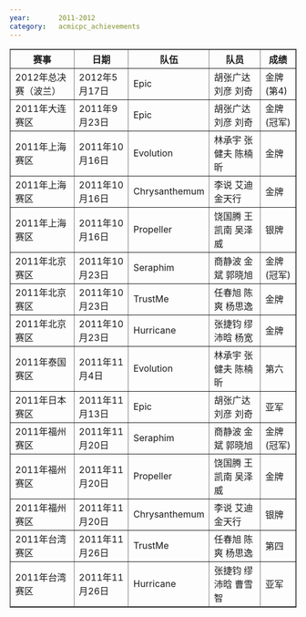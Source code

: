 ```yaml
---
year:		2011-2012
category:	acmicpc_achievements
---
```


<table border>
<tr>
<th>赛事</th>
<th>日期</th>
<th>队伍</th>
<th>队员</th>
<th>成绩</th>
</tr>
<tr>
<td>2012年总决赛（波兰）</td>
<td>2012年5月17日</td>
<td>Epic</td>
<td>胡张广达 刘彦 刘奇</td>
<td>金牌(第4)</td>
</tr>
<tr>
<td>2011年大连赛区</td>
<td>2011年9月23日</td>
<td>Epic</td>
<td>胡张广达 刘彦 刘奇</td>
<td>金牌(冠军)</td>
</tr>
<tr>
<td>2011年上海赛区</td>
<td>2011年10月16日</td>
<td>Evolution</td>
<td>林承宇 张健夫 陈楠昕</td>
<td>金牌</td>
</tr>
<tr>
<td>2011年上海赛区</td>
<td>2011年10月16日</td>
<td>Chrysanthemum</td>
<td>李说 艾迪 金天行</td>
<td>金牌</td>
</tr>
<tr>
<td>2011年上海赛区</td>
<td>2011年10月16日</td>
<td>Propeller</td>
<td>饶国腾 王凯南 吴泽威</td>
<td>银牌</td>
</tr>
<tr>
<td>2011年北京赛区</td>
<td>2011年10月23日</td>
<td>Seraphim</td>
<td>商静波 金斌 郭晓旭</td>
<td>金牌(冠军)</td>
</tr>
<tr>
<td>2011年北京赛区</td>
<td>2011年10月23日</td>
<td>TrustMe</td>
<td>任春旭 陈爽 杨思逸</td>
<td>金牌</td>
</tr>
<tr>
<td>2011年北京赛区</td>
<td>2011年10月23日</td>
<td>Hurricane</td>
<td>张捷钧 缪沛晗 杨宽</td>
<td>金牌</td>
</tr>
<tr>
<td>2011年泰国赛区</td>
<td>2011年11月4日</td>
<td>Evolution</td>
<td>林承宇 张健夫 陈楠昕</td>
<td>第六</td>
</tr>
<tr>
<td>2011年日本赛区</td>
<td>2011年11月13日</td>
<td>Epic</td>
<td>胡张广达 刘彦 刘奇</td>
<td>亚军</td>
</tr>
<tr>
<td>2011年福州赛区</td>
<td>2011年11月20日</td>
<td>Seraphim</td>
<td>商静波 金斌 郭晓旭</td>
<td>金牌(冠军)</td>
</tr>
<tr>
<td>2011年福州赛区</td>
<td>2011年11月20日</td>
<td>Propeller</td>
<td>饶国腾 王凯南 吴泽威</td>
<td>金牌</td>
</tr>
<tr>
<td>2011年福州赛区</td>
<td>2011年11月20日</td>
<td>Chrysanthemum</td>
<td>李说 艾迪 金天行</td>
<td>银牌</td>
</tr>
<tr>
<td>2011年台湾赛区</td>
<td>2011年11月26日</td>
<td>TrustMe</td>
<td>任春旭 陈爽 杨思逸</td>
<td>第四</td>
</tr>
<tr>
<td>2011年台湾赛区</td>
<td>2011年11月26日</td>
<td>Hurricane</td>
<td>张捷钧 缪沛晗 曹雪智</td>
<td>亚军</td>
</tr>
</table>